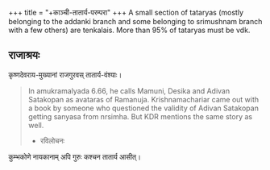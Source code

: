+++
title = "+काञ्ची-तातार्य-परम्परा"
+++
A small section of tataryas (mostly belonging to the addanki branch and some belonging to srimushnam branch with a few others) are tenkalais. More than 95% of tataryas must be vdk.

## राजाश्रयः
कृष्णदेवराय-मुख्यानां राजगुरवस् तातार्य-वंश्याः।

> In amukramalyada 6.66, he calls Mamuni, Desika and Adivan Satakopan as avataras of Ramanuja. Krishnamachariar came out with a book by someone who questioned the validity of Adivan Satakopan getting sanyasa from nrsimha. But KDR mentions the same story as well.
> - रविलोचनः

कुम्भकोणे नायकानाम् अपि गुरुः कश्चन तातार्य आसीत्।
